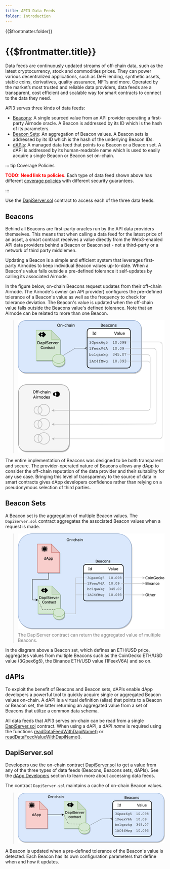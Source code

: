 ```yaml
---
title: API3 Data Feeds
folder: Introduction
---
```


<TitleSpan>{{$frontmatter.folder}}</TitleSpan>

# {{$frontmatter.title}}

<VersionWarning/>

<TocHeader />
<TOC class="table-of-contents" :include-level="[2,3]" />

Data feeds are continuously updated streams of off-chain data, such as the
latest cryptocurrency, stock and commodities prices. They can power various
decentralized applications, such as DeFi lending, synthetic assets, stable
coins, derivatives, quality assurance, NFTs and more. Operated by the market’s
most trusted and reliable data providers, data feeds are a transparent, cost
efficient and scalable way for smart contracts to connect to the data they need.

API3 serves three kinds of data feeds:

<!--
- [Beacons](./#beacons): A single sourced value from an API provider operating a
  first-party Airnode oracle.
- [dAPIs](./#dapis): A virtual definition for a single Beacon or a set of
  Beacons.
  -->

- [Beacons](./#beacons): A single sourced value from an API provider operating a
  first-party Airnode oracle. A Beacon is addressed by its ID which is the hash
  of its parameters.
- [Beacon Sets](./#beacon-sets): An aggregation of Beacon values. A Beacon sets
  is addressed by its ID which is the hash of the underlying Beacon IDs.
- [dAPIs](./#dapis): A managed data feed that points to a Beacon or a Beacon
  set. A dAPI is addressed by its human-readable name which is used to easily
  acquire a single Beacon or Beacon set on-chain.

::: tip Coverage Policies

<span style="color:red;font-weight:bold">TODO: Need link to policies.</span>
Each type of data feed shown above has different [coverage policies]() with
different security guarantees.

:::

Use the [DapiServer.sol](./#dapiserver-sol) contract to access each of the three
data feeds.

## Beacons

Behind all Beacons are first-party oracles run by the API data providers
themselves. This means that when calling a data feed for the latest price of an
asset, a smart contract receives a value directly from the Web3-enabled API data
providers behind a Beacon or Beacon set - not a third-party or a network of
third party middlemen.

Updating a Beacon is a simple and efficient system that leverages first-party
Airnodes to keep individual Beacon values up-to-date. When a Beacon's value
falls outside a pre-defined tolerance it self-updates by calling its associated
Airnode.

In the figure below, on-chain Beacons request updates from their off-chain
Airnode. The Airnode's owner (an API provider) configures the pre-defined
tolerance of a Beacon's value as well as the frequency to check for tolerance
deviation. The Beacon's value is updated when the off-chain value falls outside
the Beacons value's defined tolerance. Note that an Airnode can be related to
more than one Beacon.

> <img src="./assets/images/beacon-airnode.png" width="500px"/>

The entire implementation of Beacons was designed to be both transparent and
secure. The provider-operated nature of Beacons allows any dApp to consider the
off-chain reputation of the data provider and their suitability for any use
case. Bringing this level of transparency to the source of data in smart
contracts gives dApp developers confidence rather than relying on a pseudonymous
selection of third parties.

## Beacon Sets

A Beacon set is the aggregation of multiple Beacon values. The `DapiServer.sol`
contract aggregates the associated Beacon values when a request is made.

> <img src="./assets/images/dapi-beacons.png" width="550px"/>
>
> <p class="diagram-line" style="color:gray;margin-top:6px;">The DapiServer contract can return the aggregated value of multiple Beacons. </p>

In the diagram above a Beacon set, which defines an ETH/USD price, aggregates
values from multiple Beacons such as the CoinGecko ETH/USD value (3Gpex6g5), the
Binance ETH/USD value (1FeexV6A) and so on.

## dAPIs

To exploit the benefit of Beacons and Beacon sets, dAPIs enable dApp developers
a powerful tool to quickly acquire single or aggregated Beacon values on-chain.
A dAPI is a virtual definition (alias) that points to a Beacon or Beacon set,
the latter returning an aggregated value from a set of Beacons that utilize a
common data schema.

All data feeds that API3 serves on-chain can be read from a single
[DapiServer.sol](https://github.com/api3dao/airnode-protocol-v1/blob/main/contracts/dapis/DapiServer.sol)
contract. When using a dAPI, a dAPI _name_ is required using the functions
[readDataFeedWithDapiName()](./developers/read-data-feed-with-dapi-name.md) or
[readDataFeedValueWithDapiName()](./developers/read-data-feed-value-with-dapi-name.md).

## DapiServer.sol

Developers use the on-chain contract
[DapiServer.sol](https://github.com/api3dao/airnode-protocol-v1/blob/main/contracts/dapis/DapiServer.sol)
to get a value from any of the three types of data feeds (Beacons, Beacons sets,
dAPIs). See the [dApp Developers](./developers/) section to learn more about
accessing data feeds.

The contract `DapiServer.sol` maintains a cache of on-chain Beacon values.

> <img src="./assets/images/dapp-beacon.png" width="550px"/>

A Beacon is updated when a pre-defined tolerance of the Beacon's value is
detected. Each Beacon has its own configuration parameters that define when and
how it updates.

